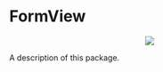 # FormView

<div align="center">
  <a href="https://codecov.io/gh/maxial/FormView" >
  <img src="https://codecov.io/gh/maxial/FormView/branch/main/graph/badge.svg?token=QI9E6DH3YA"/>
  </a>
</div>

A description of this package.
